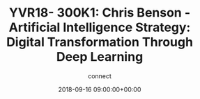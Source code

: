 ---
amazon_s3_presentation_url: None
amazon_s3_video_url: None
author: connect
categories:
- yvr18
comments: false
date: '2018-09-16 09:00:00+00:00'
layout: resource-post
session_id: YVR18-300K1
session_track: 'Keynote, AI and Neural Networks on Arm Summit '
slideshare_presentation_url: None
speakers:
- biography: ''
  name: Chris Benson
  speaker-image: ChrisBenson.jpg
title: 'YVR18- 300K1: Chris Benson - Artificial Intelligence Strategy: Digital Transformation Through Deep Learning'
youtube_video_url: None
---